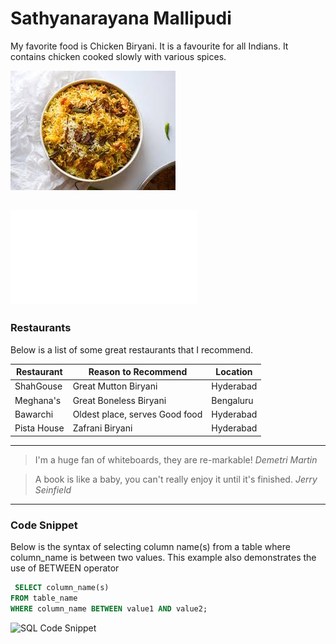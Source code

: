 # Sathyanarayana Mallipudi

My favorite food is Chicken Biryani. It is a favourite for all Indians.
It contains chicken cooked slowly with various spices.

![Favourite Dish](Biryani.jpg)

![Link to my Favourite Dish](MyDish.md)
---
### Restaurants
Below is a list of some great restaurants that I recommend.

| Restaurant  | Reason to Recommend    | Location  |
|-------------|----------------------- |-----------|
| ShahGouse   | Great Mutton Biryani   | Hyderabad |
| Meghana's   | Great Boneless Biryani | Bengaluru |
| Bawarchi    | Oldest place, serves Good food | Hyderabad |
| Pista House | Zafrani Biryani | Hyderabad |

---

> I'm a huge fan of whiteboards, they are re-markable!
*Demetri Martin*

> A book is like a baby, you can't really enjoy it until it's finished.
*Jerry Seinfield*

---
### Code Snippet

Below is the syntax of selecting column name(s) from a table where column_name is between two values.
This example also demonstrates the use of BETWEEN operator

```Sql
 SELECT column_name(s)
FROM table_name
WHERE column_name BETWEEN value1 AND value2;
```

![SQL Code Snippet](https://code.pieces.app/collections/sql)